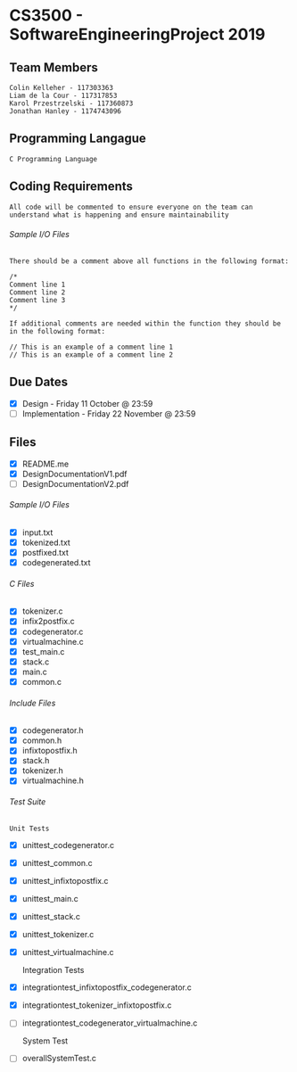 # CS3500 - SoftwareEngineeringProject 2019


## Team Members
    Colin Kelleher - 117303363
    Liam de la Cour - 117317853
    Karol Przestrzelski - 117360873
    Jonathan Hanley - 1174743096
## Programming Langague 
    C Programming Language

## Coding Requirements
    All code will be commented to ensure everyone on the team can understand what is happening and ensure maintainability

###### Sample I/O Files
    
    There should be a comment above all functions in the following format:
    
    /*
    Comment line 1
    Comment line 2
    Comment line 3
    */
    
    If additional comments are needed within the function they should be in the following format:
    
    // This is an example of a comment line 1
    // This is an example of a comment line 2
    
## Due Dates
- [x] Design - Friday 11 October @ 23:59
- [ ] Implementation - Friday 22 November @ 23:59
    
## Files
- [x] README.me
- [x] DesignDocumentationV1.pdf
- [ ] DesignDocumentationV2.pdf 
###### Sample I/O Files
- [x] input.txt
- [x] tokenized.txt
- [x] postfixed.txt
- [x] codegenerated.txt
    
###### C Files
- [x] tokenizer.c
- [x] infix2postfix.c
- [x] codegenerator.c
- [x] virtualmachine.c
- [x] test_main.c
- [x] stack.c
- [x] main.c
- [x] common.c

###### Include Files
- [x] codegenerator.h
- [x] common.h
- [x] infixtopostfix.h
- [x] stack.h
- [x] tokenizer.h
- [x] virtualmachine.h
    
###### Test Suite

    Unit Tests
- [x] unittest_codegenerator.c
- [x] unittest_common.c
- [x] unittest_infixtopostfix.c
- [x] unittest_main.c
- [x] unittest_stack.c
- [x] unittest_tokenizer.c
- [x] unittest_virtualmachine.c

     Integration Tests
- [x] integrationtest_infixtopostfix_codegenerator.c
- [x] integrationtest_tokenizer_infixtopostfix.c
- [ ] integrationtest_codegenerator_virtualmachine.c

     System Test
- [ ] overallSystemTest.c
    



